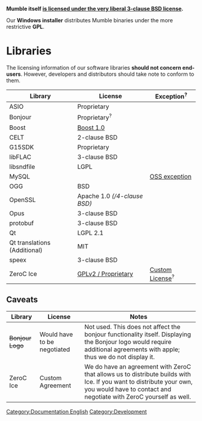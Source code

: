 **Mumble itself [is licensed under the very liberal 3-clause BSD
license](https://github.com/mumble-voip/mumble/blob/master/LICENSE).**

Our **Windows installer** distributes Mumble binaries under the more
restrictive **GPL**.

# Libraries

The licensing information of our software libraries **should not concern
end-users**. However, developers and distributors should take note to
conform to them.

| Library                      | License                                            | Exception<sup>?</sup>                                                                   |
| ---------------------------- | -------------------------------------------------- | --------------------------------------------------------------------------------------- |
| ASIO                         | Proprietary                                        |                                                                                         |
| Bonjour                      | Proprietary<sup>?</sup>                            |                                                                                         |
| Boost                        | [Boost 1.0](http://www.boost.org/LICENSE_1_0.txt)  |                                                                                         |
| CELT                         | 2-clause BSD                                       |                                                                                         |
| G15SDK                       | Proprietary                                        |                                                                                         |
| libFLAC                      | 3-clause BSD                                       |                                                                                         |
| libsndfile                   | LGPL                                               |                                                                                         |
| MySQL                        |                                                    | [OSS exception](http://www.mysql.com/about/legal/licensing/foss-exception/)             |
| OGG                          | BSD                                                |                                                                                         |
| OpenSSL                      | Apache 1.0 *(/4-clause BSD)*                       |                                                                                         |
| Opus                         | 3-clause BSD                                       |                                                                                         |
| protobuf                     | 3-clause BSD                                       |                                                                                         |
| Qt                           | LGPL 2.1                                           |                                                                                         |
| Qt translations (Additional) | MIT                                                |                                                                                         |
| speex                        | 3-clause BSD                                       |                                                                                         |
| ZeroC Ice                    | [GPLv2 / Proprietary](https://zeroc.com/licensing) | [Custom License](https://github.com/zeroc-ice/ice/blob/3.7/ICE_LICENSE#L27)<sup>?</sup> |

## Caveats

| Library             | License                     | Notes                                                                                                                                                                                     |
| ------------------- | --------------------------- | ----------------------------------------------------------------------------------------------------------------------------------------------------------------------------------------- |
| <s>Bonjour Logo</s> | Would have to be negotiated | Not used. This does not affect the bonjour functionality itself. Displaying the Bonjour logo would require additional agreements with apple; thus we do not display it.                   |
| ZeroC Ice           | Custom Agreement            | We do have an agreement with ZeroC that allows us to distribute builds with Ice. If you want to distribute your own, you would have to contact and negotiate with ZeroC yourself as well. |

[Category:Documentation
English](Category:Documentation_English "wikilink")
[Category:Development](Category:Development "wikilink")